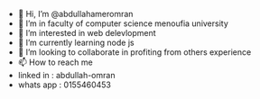 - 👋 Hi, I’m @abdullahameromran
- 👋 I’m in faculty of computer science menoufia university
- 👀 I’m interested in web delevlopment
- 🌱 I’m currently learning node js
- 💞️ I’m looking to collaborate in profiting from others experience
- 📫 How to reach me 
- linked in : abdullah-omran
- whats app : 0155460453

